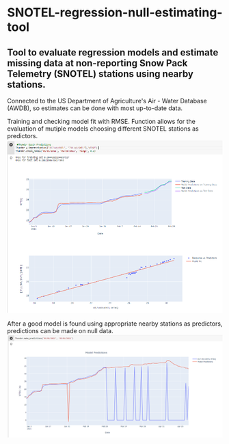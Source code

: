 # SNOTEL-regression-null-estimating-tool
## Tool to evaluate regression models and estimate missing data at non-reporting Snow Pack Telemetry (SNOTEL) stations using nearby stations.

Connected to the US Department of Agriculture's Air - Water Database (AWDB), so estimates can be done with most up-to-date data.

Training and checking model fit with RMSE.  Function allows for the evaluation of mutiple models choosing different SNOTEL stations as predictors.
![check_model](/check_model.png)

After a good model is found using appropriate nearby stations as predictors, predictions can be made on null data.
![make_predictions](/make_predictions.png)
